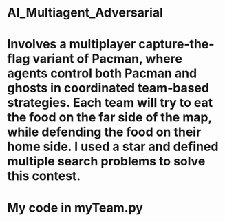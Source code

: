 # AI_Multiagent_Adversarial

# Involves a multiplayer capture-the-flag variant of Pacman, where agents control both Pacman and ghosts in coordinated team-based strategies. Each team will try to eat the food on the far side of the map, while defending the food on their home side. I used a star and defined multiple search problems to solve this contest.

# My code in myTeam.py
